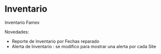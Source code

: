 # Inventario
Inventario Famex


Novedades:
  * Reporte de Inventario por Fechas reparado
  * Alerta de Inventario : se modifico para mostrar una alerta por cada Site
